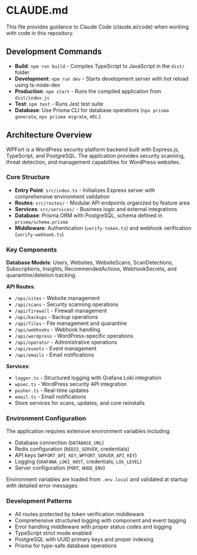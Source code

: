 # CLAUDE.md

This file provides guidance to Claude Code (claude.ai/code) when working with code in this repository.

## Development Commands

- **Build**: `npm run build` - Compiles TypeScript to JavaScript in the `dist/` folder
- **Development**: `npm run dev` - Starts development server with hot reload using ts-node-dev
- **Production**: `npm start` - Runs the compiled application from `dist/index.js`
- **Test**: `npm test` - Runs Jest test suite
- **Database**: Use Prisma CLI for database operations (`npx prisma generate`, `npx prisma migrate`, etc.)

## Architecture Overview

WPFort is a WordPress security platform backend built with Express.js, TypeScript, and PostgreSQL. The application provides security scanning, threat detection, and management capabilities for WordPress websites.

### Core Structure

- **Entry Point**: `src/index.ts` - Initializes Express server with comprehensive environment validation
- **Routes**: `src/routes/` - Modular API endpoints organized by feature area
- **Services**: `src/services/` - Business logic and external integrations
- **Database**: Prisma ORM with PostgreSQL, schema defined in `prisma/schema.prisma`
- **Middleware**: Authentication (`verify-token.ts`) and webhook verification (`verify-webhook.ts`)

### Key Components

**Database Models**: Users, Websites, WebsiteScans, ScanDetections, Subscriptions, Insights, RecommendedActions, WebhookSecrets, and quarantine/deletion tracking.

**API Routes**:
- `/api/sites` - Website management
- `/api/scans` - Security scanning operations
- `/api/firewall` - Firewall management  
- `/api/backups` - Backup operations
- `/api/files` - File management and quarantine
- `/api/webhooks` - Webhook handling
- `/api/wordpress` - WordPress-specific operations
- `/api/operator` - Administrative operations
- `/api/events` - Event management
- `/api/emails` - Email notifications

**Services**:
- `logger.ts` - Structured logging with Grafana Loki integration
- `wpsec.ts` - WordPress security API integration
- `pusher.ts` - Real-time updates
- `email.ts` - Email notifications
- Store services for scans, updates, and core reinstalls

### Environment Configuration

The application requires extensive environment variables including:
- Database connection (`DATABASE_URL`)
- Redis configuration (`REDIS_SERVER`, credentials)
- API keys (`WPFORT_API_KEY`, `WPFORT_SERVER_API_KEY`)
- Logging (`GRAFANA_LOKI_HOST`, credentials, `LOG_LEVEL`)
- Server configuration (`PORT`, `NODE_ENV`)

Environment variables are loaded from `.env.local` and validated at startup with detailed error messages.

### Development Patterns

- All routes protected by token verification middleware
- Comprehensive structured logging with component and event tagging
- Error handling middleware with proper status codes and logging
- TypeScript strict mode enabled
- PostgreSQL with UUID primary keys and proper indexing
- Prisma for type-safe database operations